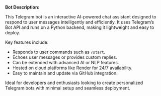 

**Bot Description:**

This Telegram bot is an interactive AI-powered chat assistant designed to respond to user messages intelligently and efficiently. It uses Telegram’s Bot API and runs on a Python backend, making it lightweight and easy to deploy.

Key features include:

* Responds to user commands such as `/start`.
* Echoes user messages or provides custom replies.
* Can be extended with advanced AI or NLP features.
* Hosted on cloud platforms like Render for 24/7 availability.
* Easy to maintain and update via GitHub integration.

Ideal for developers and enthusiasts looking to create personalized Telegram bots with minimal setup and seamless deployment.


 
